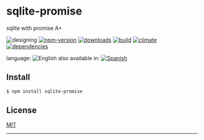 # sqlite-promise

sqlite with promise A+


![designing](https://img.shields.io/badge/stability-designing-red.svg)
[![npm-version](https://img.shields.io/npm/v/sqlite-promise.svg)](https://npmjs.org/package/sqlite-promise)
[![downloads](https://img.shields.io/npm/dm/sqlite-promise.svg)](https://npmjs.org/package/sqlite-promise)
[![build](https://img.shields.io/travis/codenautas/sqlite-promise/master.svg)](https://travis-ci.org/codenautas/sqlite-promise)
[![climate](https://img.shields.io/codeclimate/github/codenautas/sqlite-promise.svg)](https://codeclimate.com/github/codenautas/sqlite-promise)
[![dependencies](https://img.shields.io/david/codenautas/sqlite-promise.svg)](https://david-dm.org/codenautas/sqlite-promise)



language: ![English](https://raw.githubusercontent.com/codenautas/multilang/master/img/lang-en.png)
also available in:
[![Spanish](https://raw.githubusercontent.com/codenautas/multilang/master/img/lang-es.png)](LEEME.md)


## Install


```sh
$ npm install sqlite-promise
```


## License

[MIT](LICENSE)

----------------


